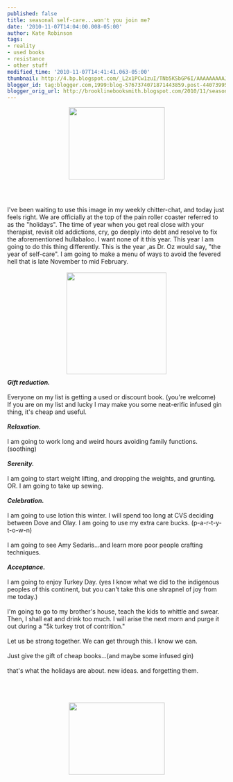 ```yaml
---
published: false
title: seasonal self-care...won't you join me?
date: '2010-11-07T14:04:00.008-05:00'
author: Kate Robinson
tags:
- reality
- used books
- resistance
- other stuff
modified_time: '2010-11-07T14:41:41.063-05:00'
thumbnail: http://4.bp.blogspot.com/_L2x1PCw1zuI/TNb5KSbGP6I/AAAAAAAAAJw/Qv0q9xlcGXY/s72-c/floss.bmp
blogger_id: tag:blogger.com,1999:blog-5767374071871443859.post-4407399579148893494
blogger_orig_url: http://brooklinebooksmith.blogspot.com/2010/11/seasonal-self-carewont-you-join-me.html
---
```


<img style="TEXT-ALIGN: center; MARGIN: 0px auto 10px; WIDTH: 221px; DISPLAY: block; HEIGHT: 166px; CURSOR: hand" id="BLOGGER_PHOTO_ID_5536886747038105506" border="0" alt="" src="http://4.bp.blogspot.com/_L2x1PCw1zuI/TNb5KSbGP6I/AAAAAAAAAJw/Qv0q9xlcGXY/s400/floss.bmp" /><br /><br /><br />I've been waiting to use this image in my weekly <span id="SPELLING_ERROR_0" class="blsp-spelling-error">chitter</span>-chat, and today just feels right. We are officially at the top of the pain roller coaster referred to as the "holidays". The time of year when you get real close with your therapist, revisit old addictions, cry, go deeply into debt and resolve to fix the aforementioned hullabaloo. I want none of it this year. This year I am going to do this thing differently. This is the year ,as Dr. Oz would say, "the year of self-care". I am going to make a menu of ways to avoid the fevered hell that is late November to mid February.<br /><br /><a href="http://4.bp.blogspot.com/_L2x1PCw1zuI/TNb6U4Wwi6I/AAAAAAAAAJ4/Oze0GAmd_1I/s1600/sketchysanta11.jpg"><img style="TEXT-ALIGN: center; MARGIN: 0px auto 10px; WIDTH: 230px; DISPLAY: block; HEIGHT: 234px; CURSOR: hand" id="BLOGGER_PHOTO_ID_5536888028530772898" border="0" alt="" src="http://4.bp.blogspot.com/_L2x1PCw1zuI/TNb6U4Wwi6I/AAAAAAAAAJ4/Oze0GAmd_1I/s400/sketchysanta11.jpg" /></a> <em><strong>Gift reduction.</strong></em><br /><br />Everyone on my list is getting a used or discount book. (you're welcome)<br />If you are on my list and lucky I may make you some neat-<span id="SPELLING_ERROR_1" class="blsp-spelling-error">erific</span> infused gin thing, it's cheap and useful.<br /><br /><strong><em>Relaxation.</em></strong><br /><strong><em></em></strong><br />I am going to work long and weird hours avoiding family functions. (soothing)<br /><br /><strong><em>Serenity.</em></strong><br /><strong><em></em></strong><br />I am going to start weight lifting, and dropping the weights, and grunting. OR. I am going to take up sewing.<br /><br /><strong><em>Celebration.</em></strong><br /><strong><em></em></strong><br />I am going to use lotion this winter. I will spend too long at <span id="SPELLING_ERROR_2" class="blsp-spelling-error">CVS</span> deciding between Dove and <span id="SPELLING_ERROR_3" class="blsp-spelling-error">Olay</span>. I am going to use my extra care bucks. (p-a-r-t-y-t-o-w-n)<br /><br />I am going to see Amy <span id="SPELLING_ERROR_4" class="blsp-spelling-error">Sedaris</span>...and learn more poor people crafting techniques.<br /><br /><strong><em>Acceptance.</em></strong><br /><strong><em></em></strong><br />I am going to enjoy Turkey Day. (yes I know what we did to the indigenous peoples of this continent, but you can't take this one shrapnel of joy from me today.)<br /><br />I'm going to go to my brother's house, teach the kids to whittle and swear. Then, I shall eat and drink too much. I will arise the next morn and purge it out during a "5k turkey trot of contrition."<br /><br />Let us be strong together. We can get through this. I know we can.<br /><br />Just give the gift of cheap books...(and maybe some infused gin)<br /><br />that's what the holidays are about. new ideas. and forgetting them.<br /><br /><br /><br /><div><a href="http://3.bp.blogspot.com/_L2x1PCw1zuI/TNb4p_qHBpI/AAAAAAAAAJo/62IGzwAeZ_g/s1600/book..bmp"><img style="TEXT-ALIGN: center; MARGIN: 0px auto 10px; WIDTH: 221px; DISPLAY: block; HEIGHT: 166px; CURSOR: hand" id="BLOGGER_PHOTO_ID_5536886192244983442" border="0" alt="" src="http://3.bp.blogspot.com/_L2x1PCw1zuI/TNb4p_qHBpI/AAAAAAAAAJo/62IGzwAeZ_g/s400/book..bmp" /></a></div>